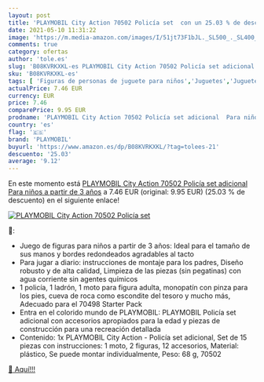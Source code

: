 ```yaml
---
layout: post
title: 'PLAYMOBIL City Action 70502 Policía set  con un 25.03 % de descuento'
date: 2021-05-10 11:31:22
image: 'https://m.media-amazon.com/images/I/51jt73F1bJL._SL500_._SL400_.jpg'
comments: true
category: ofertas
author: 'tole.es'
slug: 'B08KVRKXKL-es PLAYMOBIL City Action 70502 Policía set adicional Para...'
sku: 'B08KVRKXKL-es'
tags: [ 'Figuras de personas de juguete para niños','Juguetes','Juguetes y juegos','Muñecos y figuras','playmobil', ]
actualPrice: 7.46 EUR
currency: EUR
price: 7.46
comparePrice: 9.95 EUR
prodname: 'PLAYMOBIL City Action 70502 Policía set adicional  Para niños a partir de 3 años'
country: 'es'
flag: '🇪🇸'
brand: 'PLAYMOBIL'
buyurl: 'https://www.amazon.es/dp/B08KVRKXKL/?tag=tolees-21'
descuento: '25.03'
average: '9.12'
---
```


En este momento está [PLAYMOBIL City Action 70502 Policía set adicional  Para niños a partir de 3 años](https://www.amazon.es/dp/B08KVRKXKL/?tag=tolees-21) a 7.46 EUR (original: 9.95 EUR) (25.03 %  de descuento) en el siguiente enlace!

[![PLAYMOBIL City Action 70502 Policía set ](https://m.media-amazon.com/images/I/51jt73F1bJL._SL500_._SL400_.jpg)](https://www.amazon.es/dp/B08KVRKXKL/?tag=tolees-21)

🔎:

- Juego de figuras para niños a partir de 3 años: Ideal para el tamaño de sus manos y bordes redondeados agradables al tacto
- Para jugar a diario: instrucciones de montaje para los padres, Diseño robusto y de alta calidad, Limpieza de las piezas (sin pegatinas) con agua corriente sin agentes químicos
- 1 policía, 1 ladrón, 1 moto para figura adulta, monopatín con pinza para los pies, cueva de roca como escondite del tesoro y mucho más, Adecuado para el 70498 Starter Pack
- Entra en el colorido mundo de PLAYMOBIL: PLAYMOBIL Policía set adicional con accesorios apropiados para la edad y piezas de construcción para una recreación detallada
- Contenido: 1x PLAYMOBIL City Action - Policía set adicional, Set de 15 piezas con instrucciones: 1 moto, 2 figuras, 12 accesorios, Material: plástico, Se puede montar individualmente, Peso: 68 g, 70502

[🛒 Aquí!!!](https://www.amazon.es/dp/B08KVRKXKL/?tag=tolees-21)
